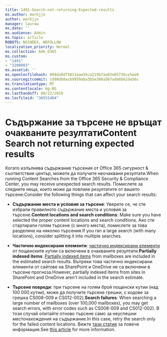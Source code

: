 ```yaml
---
title: 1491-Search-not-returning-Expected-results
ms.author: markjjo
author: markjjo
manager: lauraw
ms.date: ''
ms.audience: Admin
ms.topic: article
ROBOTS: NOINDEX, NOFOLLOW
localization_priority: Normal
ms.collection: Adm_O365
ms.custom:
- "1491"
- "3200003"
ms.assetid: ''
ms.openlocfilehash: 094da9d75013aae56ca219b7ae03e85736ce5ee0
ms.sourcegitcommit: 1d98db8acb9959aba3b5e308a567ade6b62da56c
ms.translationtype: MT
ms.contentlocale: bg-BG
ms.lasthandoff: 08/22/2019
ms.locfileid: "36551404"
---
```

# <a name="content-search-not-returning-expected-results"></a><span data-ttu-id="7ee98-102">Съдържание за търсене не връщат очакваните резултати</span><span class="sxs-lookup"><span data-stu-id="7ee98-102">Content Search not returning expected results</span></span>

<span data-ttu-id="7ee98-103">Когато изпълнява съдържание търсения от Office 365 сигурност & съответствие център, можете да получите неочаквани резултати.</span><span class="sxs-lookup"><span data-stu-id="7ee98-103">When running Content Searches from the Office 365 Security & Compliance Center, you may receive unexpected search results.</span></span> <span data-ttu-id="7ee98-104">Помислете за следните неща, които може да повлияе резултатите от вашето търсене:</span><span class="sxs-lookup"><span data-stu-id="7ee98-104">Consider the following things that can affect your search results:</span></span>

- <span data-ttu-id="7ee98-105">**Съдържание места и условия за търсене**: Уверете се, че сте избрали правилното съдържание места и условия за търсене.</span><span class="sxs-lookup"><span data-stu-id="7ee98-105">**Content locations and search conditions**: Make sure you have selected the proper content locations and search conditions.</span></span> <span data-ttu-id="7ee98-106">Ако сте стартирали голям търсене (с много места), помислете за това разделяне на няколко търсения.</span><span class="sxs-lookup"><span data-stu-id="7ee98-106">If you ran a large search (with many locations), consider splitting it into multiple searches.</span></span>

- <span data-ttu-id="7ee98-107">**Частично индексирани елементи**: [частично индексирани елементи](https://docs.microsoft.com/office365/securitycompliance/partially-indexed-items-in-content-search) от пощенските кутии са включени в очакваните резултати.</span><span class="sxs-lookup"><span data-stu-id="7ee98-107">**Partially indexed items**:  [Partially indexed items](https://docs.microsoft.com/office365/securitycompliance/partially-indexed-items-in-content-search) from mailboxes are included in the estimated search results.</span></span> <span data-ttu-id="7ee98-108">Въпреки това частично индексирани елементи от сайтове на SharePoint и OneDrive не са включени в търсене прогноза.</span><span class="sxs-lookup"><span data-stu-id="7ee98-108">However, partially indexed items from sites in SharePoint and OneDrive aren't included in the search estimate.</span></span>

- <span data-ttu-id="7ee98-109">**Търсене повреди**: при търсене на голям брой пощенски кутии (над 100 000 кутии), може да получите търсене грешки, с кодове за грешка CS008-009 и CS012-002).</span><span class="sxs-lookup"><span data-stu-id="7ee98-109">**Search failures**: When searching a large number of mailboxes (over 100,000 mailboxes), you may get search errors, with error codes such as CS008-009 and CS012-002).</span></span> <span data-ttu-id="7ee98-110">В този случай опитайте отново търсене само за неуспешни местонахождения на съдържание.</span><span class="sxs-lookup"><span data-stu-id="7ee98-110">In this case, retry the search only for the failed content locations.</span></span> <span data-ttu-id="7ee98-111">Вижте [тази статия](https://docs.microsoft.com/office365/securitycompliance/retry-failed-content-search) за повече информация.</span><span class="sxs-lookup"><span data-stu-id="7ee98-111">See  [this article](https://docs.microsoft.com/office365/securitycompliance/retry-failed-content-search) for more information.</span></span>
